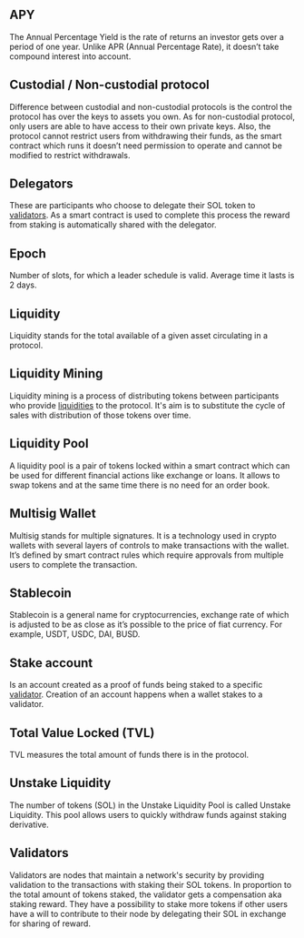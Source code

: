 ## APY
The Annual Percentage Yield  is the rate of returns an investor gets over a period of one year. Unlike APR (Annual Percentage Rate), it doesn’t take compound interest into account.
 
## Custodial / Non-custodial protocol
Difference between custodial and non-custodial protocols is the control the protocol has over the keys to assets you own. As for non-custodial protocol, only users are able to have access to their own private keys. Also, the protocol cannot restrict users from withdrawing their funds, as the smart contract which runs it doesn’t need permission to operate and cannot be modified to restrict withdrawals.
 
## Delegators
These are participants who choose to delegate their SOL token to [validators](/FAQ/Glossary#validators). As a smart contract is used to complete this process the reward from staking is automatically shared with the delegator.

## Epoch
Number of slots, for which a leader schedule is valid. Average time it lasts is 2 days.
 
## Liquidity
Liquidity stands for the total available of a given asset circulating in a protocol. 

## Liquidity Mining
Liquidity mining is a process of distributing tokens between participants who provide [liquidities](/FAQ/Glossary#liquidity) to the protocol. It's aim is to substitute the cycle of sales with distribution of those tokens over time.

## Liquidity Pool
A liquidity pool is a pair of tokens locked within a smart contract which can be used for different financial actions like exchange or loans. It allows to swap tokens and at the same time there is no need for an order book. 

## Multisig Wallet
Multisig stands for multiple signatures. It is a technology used in crypto wallets with several layers of controls to make transactions with the wallet. It’s defined by smart contract rules which require approvals from multiple users to complete the transaction.
 
## Stablecoin
Stablecoin is a general name for cryptocurrencies, exchange rate of which is adjusted to be as close as it’s possible to the price of fiat currency. For example, USDT, USDC, DAI, BUSD. 

## Stake account
Is an account created as a proof of funds being staked to a specific [validator](/FAQ/Glossary#validators). Creation of an account happens when a wallet stakes to a validator.
 
## Total Value Locked (TVL)
TVL measures the total amount of funds there is in the protocol.
 
## Unstake Liquidity
The number of tokens (SOL) in the Unstake Liquidity Pool is called Unstake Liquidity. This pool allows users to quickly withdraw funds against staking derivative.
 
## Validators
Validators are nodes that maintain a network's security by providing validation to the transactions with staking their SOL tokens. In proportion to the  total amount of tokens staked, the validator gets a compensation aka staking reward. They have a possibility to stake more tokens if other users have a will to contribute to their node by delegating their SOL in exchange for sharing of reward.